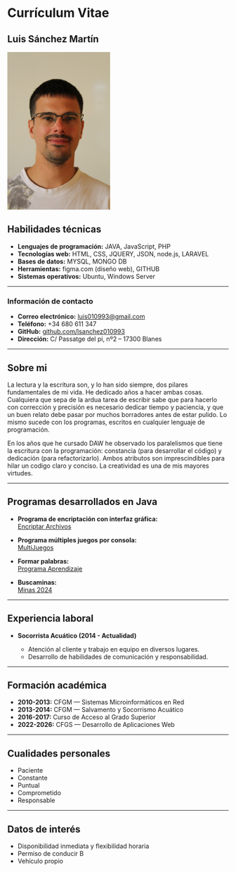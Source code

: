 # Currículum Vitae

## Luis Sánchez Martín
![Luis Sánchez Martín](./LuisSanchez1.png)

## Habilidades técnicas

* **Lenguajes de programación:** JAVA, JavaScript, PHP
* **Tecnologías web:** HTML, CSS, JQUERY, JSON, node.js, LARAVEL
* **Bases de datos:** MYSQL, MONGO DB
* **Herramientas:** figma.com (diseño web), GITHUB
* **Sistemas operativos:** Ubuntu, Windows Server

---
### Información de contacto

* **Correo electrónico:** [luis010993@gmail.com](mailto:luis010993@gmail.com)
* **Teléfono:** +34 680 611 347
* **GitHub:** [github.com/lsanchez010993](https://github.com/lsanchez010993)
* **Dirección:** C/ Passatge del pi, nº2 – 17300 Blanes

---

## Sobre mi

La lectura y la escritura son, y lo han sido siempre, dos pilares fundamentales de mi vida. He dedicado años a hacer ambas cosas. Cualquiera que sepa de la ardua tarea de escribir sabe que para hacerlo con corrección y precisión es necesario dedicar tiempo y paciencia, y que un buen relato debe pasar por muchos borradores antes de estar pulido. Lo mismo sucede con los programas, escritos en cualquier lenguaje de programación.

En los años que he cursado DAW he observado los paralelismos que tiene la escritura con la programación: constancia (para desarrollar el código) y dedicación (para refactorizarlo). Ambos atributos son imprescindibles para hilar un codigo claro y conciso. La creatividad es una de mis mayores virtudes.

---

## Programas desarrollados en Java

- **Programa de encriptación con interfaz gráfica:**  
  [Encriptar Archivos](https://github.com/lsanchez010993/EncriptarArchivos)

- **Programa múltiples juegos por consola:**  
  [MultiJuegos](https://github.com/lsanchez010993/MultiJuegos)

- **Formar palabras:**  
  [Programa Aprendizaje](https://github.com/lsanchez010993/ProgramaAprendizaje)

- **Buscaminas:**  
  [Minas 2024](https://github.com/lsanchez010993/minas2024/)

---

## Experiencia laboral

* **Socorrista Acuático (2014 - Actualidad)**

  * Atención al cliente y trabajo en equipo en diversos lugares.
  * Desarrollo de habilidades de comunicación y responsabilidad.

---

## Formación académica

* **2010-2013:** CFGM — Sistemas Microinformáticos en Red
* **2013-2014:** CFGM — Salvamento y Socorrismo Acuático
* **2016-2017:** Curso de Acceso al Grado Superior
* **2022-2026:** CFGS — Desarrollo de Aplicaciones Web


---

## Cualidades personales

* Paciente
* Constante
* Puntual
* Comprometido
* Responsable

---

## Datos de interés

* Disponibilidad inmediata y flexibilidad horaria
* Permiso de conducir B
* Vehículo propio
